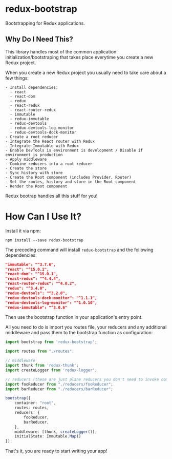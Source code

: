 # redux-bootstrap
Bootstrapping for Redux applications.

## Why Do I Need This?
This library handles most of the common application initialization/bootstraping that takes place everytime you create a new Redux project.

When you create a new Redux project you usually need to take care about a few things:

```
- Install dependencies:
  - react 
  - react-dom 
  - redux 
  - react-redux 
  - react-router-redux 
  - immutable 
  - redux-immutable 
  - redux-devtools 
  - redux-devtools-log-monitor 
  - redux-devtools-dock-monitor 
- Create a root reducer
- Integrate the React router with Redux
- Integrate Immutable with Redux
- Enable DevTools is environment is development / Disable if environment is production
- Apply middleware
- Combine reducers into a root reducer
- Create the store
- Sync history with store
- Create the Root component (includes Provider, Router)
- Set the routes, history and store in the Root component
- Render the Root component
```

Redux bootrap handles all this stuff for you! 

# How Can I Use It?

Install it via npm:

```
npm install --save redux-bootstrap
```

The preceding command will install `redux-bootstrap` and the following dependencies:

```json
"immutable": "^3.7.6",
"react": "^15.0.1",
"react-dom": "^15.0.1",
"react-redux": "^4.4.4",
"react-router-redux": "^4.0.2",
"redux": "^3.4.0",
"redux-devtools": "^3.2.0",
"redux-devtools-dock-monitor": "^1.1.1",
"redux-devtools-log-monitor": "^1.0.10",
"redux-immutable": "^3.0.6"
```
 
Then use the bootstrap function in your application's entry point.

All you need to do is import you routes file, your reducers and any additional middleware 
and pass them to the bootstrap function as configuration:

```ts
import bootstrap from 'redux-bootstrap';

import routes from "./routes";

// middleware
import thunk from 'redux-thunk';
import createLogger from 'redux-logger';

// reducers (these are just plane reducers you don't need to invoke combineReducers)
import fooReducer from "./reducers/fooReducer";
import barReducer from "./reducers/barReducer";

bootstrap({
    container: "root",
    routes: routes,
    reducers: {
        fooReducer,
        barReducer,
    },
    middleware: [thunk, createLogger()],
    initialState: Immutable.Map()
});
```

That's it, you are ready to start writing your app!
